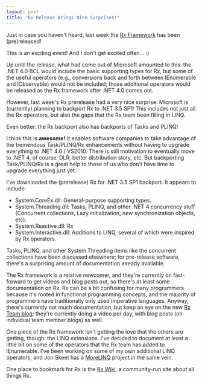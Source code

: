 ```yaml
---
layout: post
title: "Rx Release Brings Nice Surprises!"
---
```

Just in case you haven't heard, last week the [Rx Framework](http://msdn.microsoft.com/en-us/devlabs/ee794896.aspx) has been (pre)released!



This is an exciting event! And I don't get excited often... :)



Up until the release, what had come out of Microsoft amounted to this: the .NET 4.0 BCL would include the basic supporting types for Rx, but some of the useful operators (e.g., conversions back and forth between IEnumerable and IObservable) would not be included; those additional operators would be released as the Rx framework after .NET 4.0 comes out.



However, last week's Rx prerelease had a very nice surprise: Microsoft is (currently) planning to backport Rx to .NET 3.5 SP1! This includes not just all the Rx operators, but also the gaps that the Rx team been filling in LINQ.



Even better: the Rx backport also has backports of Tasks and PLINQ!



I think this is **awesome!** It enables software companies to take advantage of the tremendous Task/PLINQ/Rx enhancements without having to upgrade everything to .NET 4.0 / VS2010. There is still motivation to eventually move to .NET 4, of course: DLR, better distribution story, etc. But backporting Task/PLINQ/Rx is a great help to those of us who don't have time to upgrade everything just yet.



I've downloaded the (prerelease) Rx for .NET 3.5 SP1 backport. It appears to include:



- System.CoreEx.dll: General-purpose supporting types.
- System.Threading.dll: Tasks, PLINQ, and other .NET 4 concurrency stuff (Concurrent collections, Lazy initialization, new synchronization objects, etc).
- System.Reactive.dll: Rx
- System.Interactive.dll: Additions to LINQ, several of which were inspired by Rx operators.


Tasks, PLINQ, and other System.Threading items like the concurrent collections have been discussed elsewhere; for pre-release software, there's a surprising amount of documentation already available.



The Rx framework is a relative newcomer, and they're currently on fast-forward to get videos and blog posts out, so there's at least some documentation on Rx. Rx can be a bit confusing for many programmers because it's rooted in functional programming concepts, and the majority of programmers have traditionally only used imperative languages. Anyway, there's currently not much documentation, but keep an eye on the new [Rx Team blog](http://blogs.msdn.com/rxteam/default.aspx); they're currently doing a video per day, with blog posts (on individual team member blogs) as well.



One piece of the Rx framework isn't getting the love that the others are getting, though: the LINQ extensions. I've decided to document at least a little bit on some of the operators that the Rx team has added to IEnumerable. I've been working on some of my own additional LINQ operators, and Jon Skeet has a [MoreLINQ](http://code.google.com/p/morelinq/) project in the same vein.



One place to bookmark for Rx is the [Rx Wiki](http://rxwiki.wikidot.com/), a community-run site about all things Rx.

